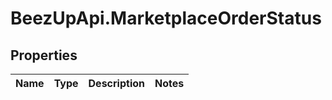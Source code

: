 # BeezUpApi.MarketplaceOrderStatus

## Properties
Name | Type | Description | Notes
------------ | ------------- | ------------- | -------------


